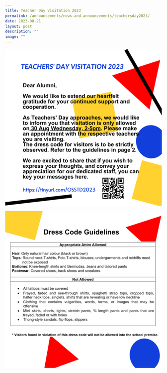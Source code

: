 ```yaml
---
title: Teacher Day Visitation 2023
permalink: /announcements/news-and-announcements/teachersday2023/
date: 2023-08-21
layout: post
description: ""
image: ""
---
```

![](/images/tchrdayvisit1.png)


![](/images/tchrdayvisit2.png)